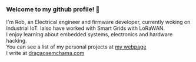 ### Welcome to my github profile! 👋

I'm Rob, an Electrical engineer and firmware developer, currently woking on Industrial IoT.
Ialso have worked with Smart Grids with LoRaWAN.\
I enjoy learning about embedded systems, electronics and hardware hacking.\
You can see a list of my personal projects at [my webpage](https://www.robsoncouto.com)\
I write at [dragaosemchama.com](https://www.dragaosemchama.com)

<!--
**robsoncouto/robsoncouto** is a ✨ _special_ ✨ repository because its `README.md` (this file) appears on your GitHub profile.

Here are some ideas to get you started:

- 🔭 I’m currently working on ...
- 🌱 I’m currently learning ...
- 👯 I’m looking to collaborate on ...
- 🤔 I’m looking for help with ...
- 💬 Ask me about ...
- 📫 How to reach me: ...
- 😄 Pronouns: ...
- ⚡ Fun fact: ...
-->
